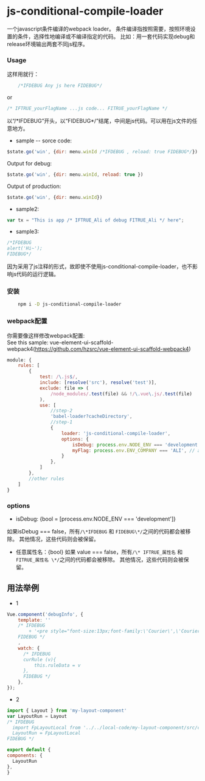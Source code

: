 # js-conditional-compile-loader

一个javascript条件编译的webpack loader。
条件编译指按照需要，按照环境设置的条件，选择性地编译或不编译指定的代码。
比如：用一套代码实现debug和release环境输出两套不同js程序。

### Usage
这样用就行：

````js
    /*IFDEBUG Any js here FIDEBUG*/
````
or
````js
/* IFTRUE_yourFlagName ...js code... FITRUE_yourFlagName */
````
以“/\*IFDEBUG”开头，以“FIDEBUG\*/”结尾，中间是js代码。可以用在js文件的任意地方。

* sample -- sorce code:
````js
$state.go('win', {dir: menu.winId /*IFDEBUG , reload: true FIDEBUG*/})
````
Output for debug:
````js
$state.go('win', {dir: menu.winId, reload: true })
````

Output of production:
````js
$state.go('win', {dir: menu.winId})
````

* sample2:
````js
var tx = "This is app /* IFTRUE_Ali of debug FITRUE_Ali */ here";
````

* sample3:
````js
/*IFDEBUG
alert('Hi~');
FIDEBUG*/
````
因为采用了js注释的形式，故即使不使用js-conditional-compile-loader，也不影响js代码的运行逻辑。

### 安装
````bash
    npm i -D js-conditional-compile-loader
````

### webpack配置
你需要像这样修改webpack配置:     
See this sample: vue-element-ui-scaffold-webpack4(https://github.com/hzsrc/vue-element-ui-scaffold-webpack4)

````js
module: {
    rules: [
        {
            test: /\.js$/,
            include: [resolve('src'), resolve('test')],
            exclude: file => (
                /node_modules/.test(file) && !/\.vue\.js/.test(file)
            ),
            use: [
                //step-2
                'babel-loader?cacheDirectory',
                //step-1
                {
                    loader: 'js-conditional-compile-loader',
                    options: {
                        isDebug: process.env.NODE_ENV === 'development', // optional, this is default
                        myFlag: process.env.ENV_COMPANY === 'ALI', // any name, used for /* IFTRUE_myFlag ...js code... FITRUE_myFlag */
                    }
                },
            ]
        },
        //other rules
    ]
}
````
### options
- isDebug: {bool = [process.env.NODE_ENV === 'development']}

如果isDebug === false，所有`/\*IFDEBUG` 和 `FIDEBUG\*/`之间的代码都会被移除。 其他情况，这些代码则会被保留。

- 任意属性名：{bool}
如果 value === false，所有`/\* IFTRUE_属性名` 和 `FITRUE_属性名 \*/`之间的代码都会被移除。 其他情况，这些代码则会被保留。

	
## 用法举例
* 1
```js
Vue.component('debugInfo', {
    template: ''
    /* IFDEBUG
        + '<pre style="font-size:13px;font-family:\'Courier\',\'Courier New\';z-index:9999;line-height: 1.1;position: fixed;top:0;right:0; pointer-events: none">{{JSON.stringify($attrs.info || "", null, 4).replace(/"(\\w+)":/g, "$1:")}}</pre>'
    FIDEBUG */
    ,
    watch: {
      /* IFDEBUG
      curRule (v){
          this.ruleData = v
      },
      FIDEBUG */
    },
});
```

* 2
```javascript
import { Layout } from 'my-layout-component'
var LayoutRun = Layout
/* IFDEBUG
  import FpLayoutLocal from '../../local-code/my-layout-component/src/components/layout.vue'
  LayoutRun = FpLayoutLocal
FIDEBUG */

export default {
components: {
  LayoutRun
},
}
```
